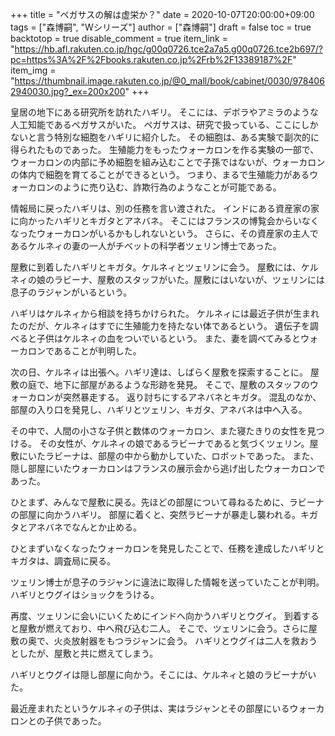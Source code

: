 +++
title = "ペガサスの解は虚栄か？"
date = 2020-10-07T20:00:00+09:00
tags = ["森博嗣", "Wシリーズ"]
author = ["森博嗣"]
draft = false
toc = true
backtotop = true
disable_comment = true
item_link = "https://hb.afl.rakuten.co.jp/hgc/g00q0726.tce2a7a5.g00q0726.tce2b697/?pc=https%3A%2F%2Fbooks.rakuten.co.jp%2Frb%2F13389187%2F"
item_img = "https://thumbnail.image.rakuten.co.jp/@0_mall/book/cabinet/0030/9784062940030.jpg?_ex=200x200"
+++

皇居の地下にある研究所を訪れたハギリ。
そこには、デボラやアミラのような人工知能であるペガサスがいた。
ペガサスは、研究で扱っている、ここにしかないと言う特別な細胞をハギリに紹介した。
その細胞は、ある実験で副次的に得られたものであった。
生殖能力をもったウォーカロンを作る実験の一部で、
ウォーカロンの内部に予め細胞を組み込むことで子孫ではないが、ウォーカロンの体内で細胞を育てることができるという。
つまり、まるで生殖能力があるウォーカロンのように売り込む、詐欺行為のようなことが可能である。


情報局に戻ったハギリは、別の任務を言い渡された。
インドにある資産家の家に向かったハギリとキガタとアネバネ。
そこにはフランスの博覧会からいなくなったウォーカロンがいるかもしれないという。
さらに、その資産家の主人であるケルネィの妻の一人がチベットの科学者ツェリン博士であった。

屋敷に到着したハギリとキガタ。ケルネィとツェリンに会う。
屋敷には、ケルネィの娘のラビーナ、屋敷のスタッフがいた。屋敷にはいないが、ツェリンには息子のラジャンがいるという。

ハギリはケルネィから相談を持ちかけられた。
ケルネィには最近子供が生まれたのだが、ケルネィはすでに生殖能力を持たない体であるという。
遺伝子を調べると子供はケルネィの血をついでいるという。
また、妻を調べてみるとウォーカロンであることが判明した。

次の日、ケルネィは出張へ。ハギリ達は、しばらく屋敷を探索することに。
屋敷の庭で、地下に部屋があるような形跡を発見。
そこで、屋敷のスタッフのウォーカロンが突然暴走する。
返り討ちにするアネバネとキガタ。
混乱のなか、部屋の入り口を発見し、ハギリとツェリン、キガタ、アネバネは中へ入る。

その中で、人間の小さな子供と数体のウォーカロン、また寝たきりの女性を見つける。
その女性が、ケルネィの娘であるラビーナであると気づくツェリン。屋敷にいたラビーナは、部屋の中から動かしていた、ロボットであった。
また、隠し部屋にいたウォーカロンはフランスの展示会から逃げ出したウォーカロンであった。

ひとまず、みんなで屋敷に戻る。先ほどの部屋について尋ねるために、ラビーナの部屋に向かうハギリ。
部屋に着くと、突然ラビーナが暴走し襲われる。キガタとアネバネでなんとか止める。

ひとまずいなくなったウォーカロンを発見したことで、任務を達成したハギリとキガタは、調査局に戻る。

ツェリン博士が息子のラジャンに違法に取得した情報を送っていたことが判明。
ハギリとウグイはショックをうける。

再度、ツェリンに会いにいくためにインドへ向かうハギリとウグイ。
到着すると屋敷が燃えており、中へ飛び込む二人。
そこで、ツェリンに会う。さらに屋敷の奥で、火炎放射器をもつラジャンに会う。
ハギリとウグイは二人を救おうとしたが、屋敷と共に燃えてしまう。

ハギリとウグイは隠し部屋に向かう。そこには、ケルネィと娘のラビーナがいた。

最近産まれたというケルネィの子供は、実はラジャンとその部屋にいるウォーカロンとの子供であった。

